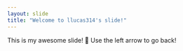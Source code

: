 ```yaml
---
layout: slide
title: "Welcome to llucas314's slide!"
---
```

This is my awesome slide! :tada:
Use the left arrow to go back!

